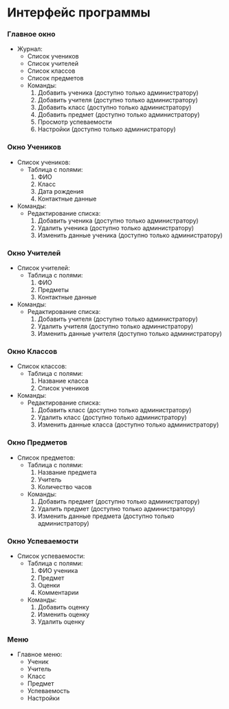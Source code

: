# Интерфейс программы

### Главное окно
- Журнал:
    - Список учеников
    - Список учителей
    - Список классов
    - Список предметов
    - Команды:
        1. Добавить ученика (доступно только администратору)
        2. Добавить учителя (доступно только администратору)
        3. Добавить класс (доступно только администратору)
        4. Добавить предмет (доступно только администратору)
        5. Просмотр успеваемости
        6. Настройки (доступно только администратору)

### Окно Учеников
- Список учеников:
    - Таблица с полями: 
        1. ФИО 
        2. Класс
        3. Дата рождения 
        4. Контактные данные
- Команды:
    - Редактирование списка:
        1. Добавить ученика (доступно только администратору)
        2. Удалить ученика (доступно только администратору)
        3. Изменить данные ученика (доступно только администратору)

### Окно Учителей
- Список учителей:
    - Таблица с полями: 
        1. ФИО
        2. Предметы
        3. Контактные данные
- Команды:
    - Редактирование списка:
        1. Добавить учителя (доступно только администратору)
        2. Удалить учителя (доступно только администратору)
        3. Изменить данные учителя (доступно только администратору)

### Окно Классов
- Список классов:
    - Таблица с полями: 
        1. Название класса
        2. Список учеников
- Команды:
    - Редактирование списка:
        1. Добавить класс (доступно только администратору)
        2. Удалить класс (доступно только администратору)
        3. Изменить данные класса (доступно только администратору)

### Окно Предметов
- Список предметов:
    - Таблица с полями: 
        1. Название предмета
        2. Учитель
        3. Количество часов
    - Команды:
        1. Добавить предмет (доступно только администратору)
        2. Удалить предмет (доступно только администратору)
        3. Изменить данные предмета (доступно только администратору)

### Окно Успеваемости
- Список успеваемости:
    - Таблица с полями: 
        1. ФИО ученика
        2. Предмет
        3. Оценки
        4. Комментарии
    - Команды:
        1. Добавить оценку
        2. Изменить оценку
        3. Удалить оценку

### Меню
- Главное меню:
    - Ученик
    - Учитель
    - Класс
    - Предмет
    - Успеваемость
    - Настройки